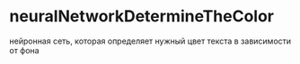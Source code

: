 # neuralNetworkDetermineTheColor
нейронная сеть, которая определяет нужный цвет текста в зависимости от фона

